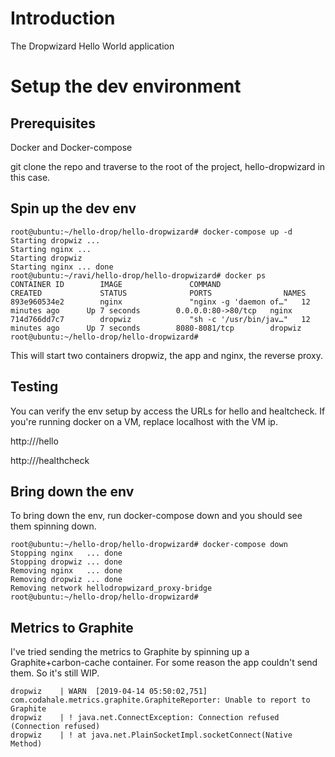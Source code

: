 # Introduction

The Dropwizard Hello World application

# Setup the dev environment

Prerequisites
-------------
Docker and Docker-compose

git clone the repo and traverse to the root of the project, hello-dropwizard in this case.

Spin up the dev env
-------------------
```
root@ubuntu:~/hello-drop/hello-dropwizard# docker-compose up -d
Starting dropwiz ...
Starting nginx ...
Starting dropwiz
Starting nginx ... done
root@ubuntu:~/ravi/hello-drop/hello-dropwizard# docker ps
CONTAINER ID        IMAGE               COMMAND                  CREATED             STATUS              PORTS                NAMES
893e960534e2        nginx               "nginx -g 'daemon of…"   12 minutes ago      Up 7 seconds        0.0.0.0:80->80/tcp   nginx
714d766dd7c7        dropwiz             "sh -c '/usr/bin/jav…"   12 minutes ago      Up 7 seconds        8080-8081/tcp        dropwiz
root@ubuntu:~/hello-drop/hello-dropwizard#
```
This will start two containers dropwiz, the app and nginx, the reverse proxy.

Testing
-------
You can verify the env setup by access the URLs for hello and healtcheck. If you're running docker on a VM, replace localhost with the VM ip.

http://<localhost or VM ip>/hello
  
http://<localhost or VM ip>/healthcheck

Bring down the env
------------------
To bring down the env, run docker-compose down and you should see them spinning down.

```
root@ubuntu:~/hello-drop/hello-dropwizard# docker-compose down
Stopping nginx   ... done
Stopping dropwiz ... done
Removing nginx   ... done
Removing dropwiz ... done
Removing network hellodropwizard_proxy-bridge
root@ubuntu:~/hello-drop/hello-dropwizard#
```

Metrics to Graphite
-------------------
I've tried sending the metrics to Graphite by spinning up a Graphite+carbon-cache container. For some reason the app couldn't send them. So it's still WIP.
```
dropwiz    | WARN  [2019-04-14 05:50:02,751] com.codahale.metrics.graphite.GraphiteReporter: Unable to report to Graphite
dropwiz    | ! java.net.ConnectException: Connection refused (Connection refused)
dropwiz    | ! at java.net.PlainSocketImpl.socketConnect(Native Method)
```
